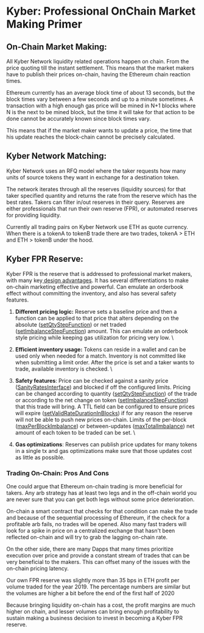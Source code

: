 # Kyber: Professional OnChain Market Making Primer

## On-Chain Market Making:

All Kyber Network liquidity related operations happen on chain. From the price quoting till the instant settlement. This means that the market makers have to publish their prices on-chain, having the Ethereum chain reaction times.

Ethereum currently has an average block time of about 13 seconds, but the block times vary between a few seconds and up to a minute sometimes. A transaction with a high enough gas price will be mined in N+1 blocks where N is the next to be mined block, but the time it will take for that action to be done cannot be accurately known since block times vary. 

This means that if the market maker wants to update a price, the time that his update reaches the block-chain cannot be precisely calculated.


## Kyber Network Matching:

Kyber Network uses an RFQ model where the taker requests how many units of source tokens they want in exchange for a destination token. 

The network iterates through all the reserves (liquidity sources) for that taker specified quantity and returns the rate from the reserve which has the best rates. Takers can filter in/out reserves in their query. Reserves are either professionals that run their own reserve (FPR), or automated reserves for providing liquidity. 

 Currently all trading pairs on Kyber Network use ETH as quote currency. When there is a tokenA to tokenB trade there are two trades,  tokenA > ETH and ETH > tokenB under the hood. 


## Kyber FPR Reserve:

Kyber FPR is the reserve that is addressed to professional market makers, with many key[ design advantages](https://blog.kyber.network/kyber-fed-price-reserve-fpr-on-chain-market-making-for-professionals-7fea29ceac6c).  It has several differentiations to make on-chain marketing effective and powerful. Can emulate an orderbook effect without committing the inventory, and also has several safety features.


1. **Different pricing logic:** Reserve sets a baseline price and then a function  can be applied to that price that alters depending on the absolute ([setQtyStepFunction](https://developer.kyber.network/docs/API_ABI-ConversionRates/#setqtystepfunction)) or net traded ([setImbalanceStepFunction](https://developer.kyber.network/docs/API_ABI-ConversionRates/#setimbalancestepfunction)) amount. This can emulate an orderbook style pricing while keeping gas utilization for pricing very low. \

2. **Efficient inventory usage:** Tokens can reside in a wallet and can be used only when needed for a match. Inventory is not committed like when submitting a limit order. After the price is set and a taker wants to trade, available inventory is checked. \

3. **Safety features**: Price can be checked against a sanity price ([SanityRatesInterface](https://developer.kyber.network/docs/API_ABI-SanityRatesInterface/#interface-sanityratesinterface)) and blocked if off the configured limits. Pricing can be changed according to quantity ([setQtyStepFunction](https://developer.kyber.network/docs/API_ABI-ConversionRates/#setqtystepfunction)) of the trade or according to the net change on token ([setImbalanceStepFunction](https://developer.kyber.network/docs/API_ABI-ConversionRates/#setimbalancestepfunction))  that this trade will bring. A TTL field can be configured to ensure prices will expire ([setValidRateDurationInBlocks](https://developer.kyber.network/docs/API_ABI-ConversionRates/#setvalidratedurationinblocks)) if for any reason the reserve will not be able to push new prices on-chain. Limits of the per-block ([maxPerBlockImbalance](https://developer.kyber.network/docs/Reserves-FedPriceReserve/#adding-tokens)) or between-updates ([maxTotalImbalance](https://developer.kyber.network/docs/Reserves-FedPriceReserve/#adding-tokens)) net amount of each token to be traded can be set. \

4. **Gas optimizations**: Reserves can publish price updates for many tokens in a single tx and gas optimizations make sure that those updates cost as little as possible.

 


### Trading On-Chain: Pros And Cons

One could argue that Ethereum on-chain trading is more beneficial for takers. Any arb strategy has at least two legs and in the off-chain world you are never sure that you can get both legs without some price deterioration. 

On-chain a smart contract that checks for that condition can make the trade and because of the sequential processing of Ethereum, if the check for a profitable arb fails, no trades will be opened. Also many fast traders will look for a spike in price on a centralized exchange that hasn't been reflected on-chain and will try to grab the lagging on-chain rate. 

 On the other side, there are many Dapps that many times prioritize execution over price and provide a constant stream of trades that can be very beneficial to the makers. This can offset many of the issues with the on-chain pricing latency.

Our own FPR reserve was slightly more than 35 bps in ETH profit per volume traded for the year 2019. The percentage numbers are similar but the volumes are higher a bit before the end of the first half of 2020

Because bringing liquidity on-chain has a cost, the profit margins are much higher on chain, and lesser volumes can bring enough profitability to sustain making a business decision to invest in becoming a Kyber FPR reserve.

